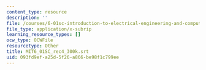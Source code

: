 ```yaml
---
content_type: resource
description: ''
file: /courses/6-01sc-introduction-to-electrical-engineering-and-computer-science-i-spring-2011/093fd9efa25d5f26a866be98f1c799ee_MIT6_01SC_rec4_300k.vtt
file_type: application/x-subrip
learning_resource_types: []
ocw_type: OCWFile
resourcetype: Other
title: MIT6_01SC_rec4_300k.srt
uid: 093fd9ef-a25d-5f26-a866-be98f1c799ee
---
```


